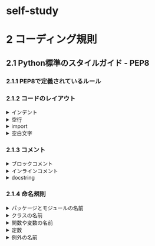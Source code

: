 # self-study
# 2 コーディング規則
## 2.1 Python標準のスタイルガイド - PEP8
### 2.1.1 PEP8で定義されているルール
### 2.1.2 コードのレイアウト
<details>
<summary>
インデント
</summary>

```python
# 丸カッコの先頭に揃えるパターン  
# 先頭の値を縦で揃え、定義の始めの位置に閉じカッコを揃えるパターン
```
</details>


<details>
<summary>
空行
</summary>

```python
# トップレベルの関数やクラスの間は２行空ける  
# クラス内部のメソッドは１行空ける  
```
</details>

<details>
<summary>
import
</summary>

```python
異なるモジュールはimport文を分ける
同じモジュールはimport文をまとめる
サードバーティのモジュールは標準ライブラリのあとにimportする
ローカルのモジュールは最後にimportする
```
</details>

<details>
<summary>
空白文字
</summary>

```python
余計な空白文字を使わない
代入演算子や比較演算子などの両側には１つだけ空白文字を入れる
カンマの後ろに空白文字を入れる
閉じカッコなど終わりを表す文字の前には空白文字を入れない
```
</details>

### 2.1.3 コメント
<details>
<summary>
ブロックコメント
</summary>

```python
# コードと同じインデントで各  
# コメント自体は、１つの#と１つの空白の後ろに書く  
```
</details>

<details>
<summary>
インラインコメント
</summary>

```python
# コードとコメントの間は２つ以上のスペースを書く
# コメント自体は、１つの#と１つのスペースの後ろに書く
```
</div></details>

<details>
<summary>
docstring
</summary>

```python
# 関数やメソッドの説明はdefの直後に書く
# """で始まり、"""で終わる行とする
# 説明が複数行の場合は、１行目のあとに空行を書く
```
</details>

### 2.1.4 命名規則
<details>
<summary>
パッケージとモジュールの名前
</summary>

```python
# lowercase
```
</details>

<details>
<summary>
クラスの名前
</summary>

```python
# CamelCase
```
</details>

<details>
<summary>
関数や変数の名前
</summary>

```python
lowercase または lower_case_with_underscores
```
</details>

<details>
<summary>
定数
</summary>

```python
# UPPERCASE または UPPER_CASE_WITH_UNDERSCORES
```
</details>

<details>
<summary>
例外の名前
</summary>

```python
# UPPERCASE または UPPER_CASE_WITH_UNDERSCORES
```
</details>
